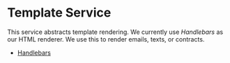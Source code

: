 # Template Service
This service abstracts template rendering. We currently use _Handlebars_ as our HTML renderer. We
use this to render emails, texts, or contracts.
- [Handlebars](https://handlebarsjs.com/) 
